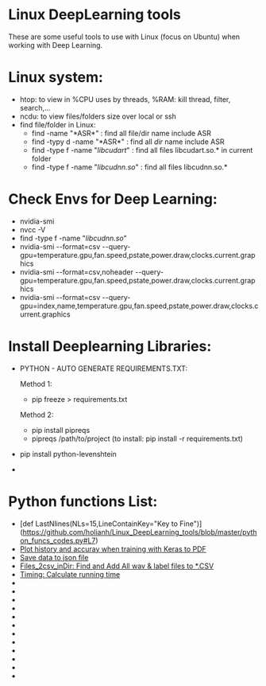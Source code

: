 # Linux DeepLearning tools
These are some useful tools to use with Linux (focus on Ubuntu) when working with Deep Learning.

# Linux system:
  - htop: to view in %CPU uses by threads, %RAM: kill thread, filter, search,...
  - ncdu: to view files/folders size over local or ssh
  - find file/folder in Linux:
    - find -name "\*ASR\*" : find all file/dir name include ASR
    - find -typy d -name "\*ASR\*" : find all *dir* name include ASR
    - find -type f -name "*libcudart*"   : find all files libcudart.so.* in current folder
    - find -type f -name "*libcudnn.so*"   : find all files libcudnn.so.*

# Check Envs for Deep Learning:
  - nvidia-smi
  - nvcc -V
  - find -type f -name "*libcudnn.so*"
  - nvidia-smi --format=csv --query-gpu=temperature.gpu,fan.speed,pstate,power.draw,clocks.current.graphics
  - nvidia-smi --format=csv,noheader --query-gpu=temperature.gpu,fan.speed,pstate,power.draw,clocks.current.graphics
  - nvidia-smi --format=csv --query-gpu=index,name,temperature.gpu,fan.speed,pstate,power.draw,clocks.current.graphics

  # Install Deeplearning Libraries:
  - PYTHON - AUTO GENERATE REQUIREMENTS.TXT:
  
    Method 1:
      * pip freeze > requirements.txt   

    Method 2:
      * pip install pipreqs
      * pipreqs /path/to/project
    (to install: pip install -r requirements.txt)
      
  - pip install python-levenshtein
  - 
  
  # Python functions List:
   - [def LastNlines\(NLs=15,LineContainKey="Key to Fine"\)]   (https://github.com/holianh/Linux_DeepLearning_tools/blob/master/python_funcs_codes.py#L7)
   - [ Plot history and accuray when training with Keras to PDF](https://github.com/holianh/Linux_DeepLearning_tools/blob/master/python_funcs_codes.py#L38)
   - [Save data to json file](https://github.com/holianh/Linux_DeepLearning_tools/blob/master/python_funcs_codes.py#L113) 
   - [Files_2csv_inDir: Find and Add All wav & label files to *.CSV](https://github.com/holianh/Linux_DeepLearning_tools/blob/master/python_funcs_codes.py#L130)
   - [Timing: Calculate running time](https://github.com/holianh/Linux_DeepLearning_tools/blob/master/python_funcs_codes.py#L174) 
   - []()
   - []() 
   - []()
   - []() 
   - []()
   - []() 
   - []()
   - []() 
   - []()
   - []() 
   - []()
   - []() 
   
   
   
   
   
   
   
   
   
   
   

